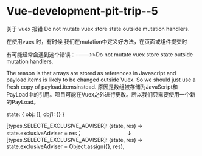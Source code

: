 # Vue-development-pit-trip--5
关于 vuex 报错 Do not mutate vuex store state outside mutation handlers.

在使用vuex 时，有时候 我们在mutation中定义好方法，在页面或组件提交时

有可能经常会遇到这个错误：---->>Do not mutate vuex store state outside mutation handlers.


The reason is that arrays are stored as references in Javascript and payload.items is likely to be changed outside Vuex. So we should just use a fresh copy of payload.itemsinstead.
原因是数组被存储为JavaScript和PayLoad中的引用。项目可能在Vuex之外进行更改。所以我们只需要使用一个新的PayLoad。

state: {
  obj: [],
  obj1: {}
}

[types.SELECTE_EXCLUSIVE_ADVISER]: (state, res) => state.exclusiveAdviser = res；
                              ↓
[types.SELECTE_EXCLUSIVE_ADVISER]: (state, res) => state.exclusiveAdviser = Object.assign({}, res),
